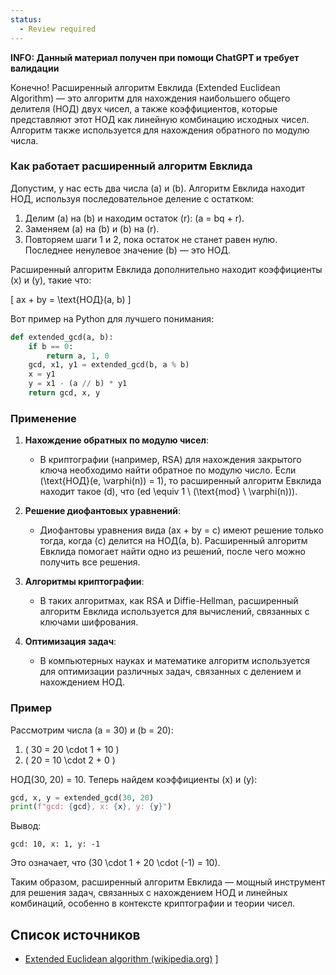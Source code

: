 ```yaml
---
status:
  - Review required
---
```

**INFO: Данный материал получен при помощи ChatGPT и требует валидации**

Конечно! Расширенный алгоритм Евклида (Extended Euclidean Algorithm) — это алгоритм для нахождения наибольшего общего делителя (НОД) двух чисел, а также коэффициентов, которые представляют этот НОД как линейную комбинацию исходных чисел. Алгоритм также используется для нахождения обратного по модулю числа.

### Как работает расширенный алгоритм Евклида

Допустим, у нас есть два числа \(a\) и \(b\). Алгоритм Евклида находит НОД, используя последовательное деление с остатком:

1. Делим \(a\) на \(b\) и находим остаток \(r\): \(a = bq + r\).
2. Заменяем \(a\) на \(b\) и \(b\) на \(r\).
3. Повторяем шаги 1 и 2, пока остаток не станет равен нулю. Последнее ненулевое значение \(b\) — это НОД.

Расширенный алгоритм Евклида дополнительно находит коэффициенты \(x\) и \(y\), такие что:

\[ ax + by = \text{НОД}(a, b) \]

Вот пример на Python для лучшего понимания:

```python
def extended_gcd(a, b):
    if b == 0:
        return a, 1, 0
    gcd, x1, y1 = extended_gcd(b, a % b)
    x = y1
    y = x1 - (a // b) * y1
    return gcd, x, y
```

### Применение

1. **Нахождение обратных по модулю чисел**:
   - В криптографии (например, RSA) для нахождения закрытого ключа необходимо найти обратное по модулю число. Если \(\text{НОД}(e, \varphi(n)) = 1\), то расширенный алгоритм Евклида находит такое \(d\), что \(ed \equiv 1 \ (\text{mod} \ \varphi(n))\).

2. **Решение диофантовых уравнений**:
   - Диофантовы уравнения вида \(ax + by = c\) имеют решение только тогда, когда \(c\) делится на НОД(a, b). Расширенный алгоритм Евклида помогает найти одно из решений, после чего можно получить все решения.

3. **Алгоритмы криптографии**:
   - В таких алгоритмах, как RSA и Diffie-Hellman, расширенный алгоритм Евклида используется для вычислений, связанных с ключами шифрования.

4. **Оптимизация задач**:
   - В компьютерных науках и математике алгоритм используется для оптимизации различных задач, связанных с делением и нахождением НОД.

### Пример

Рассмотрим числа \(a = 30\) и \(b = 20\):

1. \( 30 = 20 \cdot 1 + 10 \)
2. \( 20 = 10 \cdot 2 + 0 \)

НОД(30, 20) = 10. Теперь найдем коэффициенты \(x\) и \(y\):

```python
gcd, x, y = extended_gcd(30, 20)
print(f"gcd: {gcd}, x: {x}, y: {y}")
```

Вывод:

```
gcd: 10, x: 1, y: -1
```

Это означает, что \(30 \cdot 1 + 20 \cdot (-1) = 10\).

Таким образом, расширенный алгоритм Евклида — мощный инструмент для решения задач, связанных с нахождением НОД и линейных комбинаций, особенно в контексте криптографии и теории чисел.

## Список источников

- [Extended Euclidean algorithm (wikipedia.org)](https://en.wikipedia.org/wiki/Extended_Euclidean_algorithm) ]